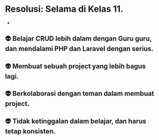 # Resolusi: Selama di Kelas 11.
-
👽
Belajar CRUD lebih dalam dengan Guru guru, dan mendalami PHP dan Laravel   dengan serius.
-
👽
Membuat sebuah project yang lebih bagus lagi.
-
👽
Berkolaborasi dengan teman dalam membuat project.
-
👽
Tidak ketinggalan dalam belajar, dan harus tetap konsisten.
-

